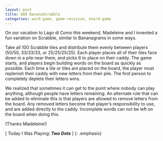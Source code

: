 ```yaml
---
layout: post
title: 608 BananaScrabble
categories: word-game, game-revision, board-game
---
```

On our vacation to Lago di Como this weekend, Madeleine and I invented a fun variation on Scrabble, similar to Bananagrams in some ways.

Take all 100 Scrabble tiles and distribute them evenly between players (50/50, 33/33/33, or 25/25/25/25). Each player places all of their tiles face down in a pile near them, and picks 6 to place on their caddy.  The game starts, and players begin building words on the board as quickly as possible. Each time a tile or tiles are placed on the board, the player must replenish their caddy with new letters from their pile.  The first person to completely deplete their letters wins.

We realized that sometimes it can get to the point where nobody can play anything, although people have letters remaining. An alternate rule that can be added to eliminate this is that players are allowed to remove letters from the board.  Any removed letters become that player’s responsibility to use, and are added directly to the caddy.  Incomplete words can not be left on the board when doing this.

(Thanks Madeleine!)

[ Today I Was Playing: ***Two Dots*** ]
{: .emphasis}